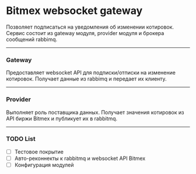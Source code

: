 <h1>Bitmex websocket gateway</h1>

Позволяет подписаться на уведомления об изменении котировок.
Сервис состоит из gateway модуля, provider модуля и брокера сообщений rabbimq.
___

<h3>Gateway</h3>

Предоставляет websocket API для подписки/отписки на изменение котировок.
Получает данные из rabbimq и передает их клиенту.
____

<h3>Provider</h3>

Выполняет роль поставщика данных. Получает значения котировок из API биржи Bitmex
и публикует их в rabbitmq.

____

<h3>TODO List</h3>

- [ ] Тестовое покрытие
- [ ] Авто-реконнекты к rabbitmq и websocket API Bitmex
- [ ] Конфигурация модулей
